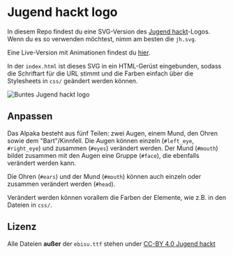 # Jugend hackt logo

In diesem Repo findest du eine SVG-Version des [Jugend hackt](http://jugendhackt.org)-Logos. Wenn du es so verwenden möchtest, nimm am besten die `jh.svg`.

Eine Live-Version mit Animationen findest du [hier](https://jugendhackt.github.io/jugendhackt-logo/).

In der `index.html` ist dieses SVG in ein HTML-Gerüst eingebunden, sodass die Schriftart für die URL stimmt und die Farben einfach über die Stylesheets in `css/` geändert werden können.

![Buntes Jugend hackt logo](https://raw.githubusercontent.com/pajowu/jugendhackt-logo/gh-pages/mix.png)

## Anpassen

Das Alpaka besteht aus fünf Teilen: zwei Augen, einem Mund, den Ohren sowie dem "Bart"/Kinnfell. Die Augen können einzeln (`#left_eye`, `#right_eye`) und zusammen (`#eyes`) verändert werden. Der Mund (`#mouth`) bildet zusammen mit den Augen eine Gruppe (`#face`), die ebenfalls verändert werden kann.

Die Ohren (`#ears`) und der Mund (`#mouth`) können auch einzeln oder zusammen verändert werden (`#head`).

Verändert werden können vorallem die Farben der Elemente, wie z.B. in den Dateien in `css/`.

## Lizenz

Alle Dateien **außer** der `ebisu.ttf` stehen under [CC-BY 4.0 Jugend hackt](https://creativecommons.org/licenses/by/4.0/)
